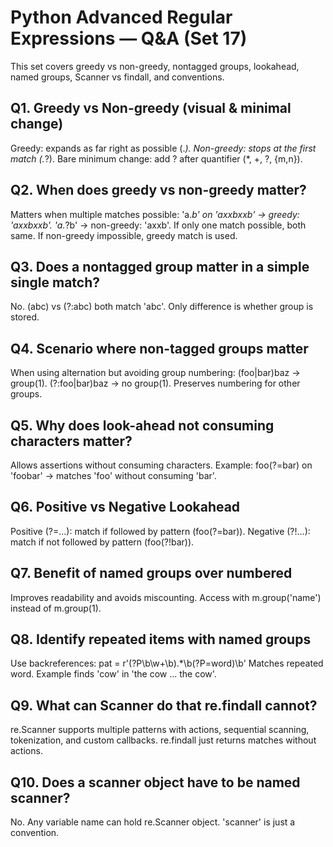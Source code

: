 # Python Advanced Regular Expressions — Q&A (Set 17)

This set covers greedy vs non-greedy, nontagged groups, lookahead, named groups, Scanner vs findall, and conventions.

## Q1. Greedy vs Non-greedy (visual & minimal change)
Greedy: expands as far right as possible (.*).
Non-greedy: stops at the first match (.*?).
Bare minimum change: add ? after quantifier (*, +, ?, {m,n}).

## Q2. When does greedy vs non-greedy matter?
Matters when multiple matches possible:
  'a.*b' on 'axxbxxb' → greedy: 'axxbxxb'.
  'a.*?b' → non-greedy: 'axxb'.
If only one match possible, both same. If non-greedy impossible, greedy match is used.

## Q3. Does a nontagged group matter in a simple single match?
No. (abc) vs (?:abc) both match 'abc'. Only difference is whether group is stored.

## Q4. Scenario where non-tagged groups matter
When using alternation but avoiding group numbering:
  (foo|bar)baz → group(1).
  (?:foo|bar)baz → no group(1). Preserves numbering for other groups.

## Q5. Why does look-ahead not consuming characters matter?
Allows assertions without consuming characters. Example:
  foo(?=bar) on 'foobar' → matches 'foo' without consuming 'bar'.

## Q6. Positive vs Negative Lookahead
Positive (?=...): match if followed by pattern (foo(?=bar)).
Negative (?!...): match if not followed by pattern (foo(?!bar)).

## Q7. Benefit of named groups over numbered
Improves readability and avoids miscounting. Access with m.group('name') instead of m.group(1).

## Q8. Identify repeated items with named groups
Use backreferences:
pat = r'(?P<word>\b\w+\b).*\b(?P=word)\b'
Matches repeated word. Example finds 'cow' in 'the cow ... the cow'. 

## Q9. What can Scanner do that re.findall cannot?
re.Scanner supports multiple patterns with actions, sequential scanning, tokenization, and custom callbacks. re.findall just returns matches without actions.

## Q10. Does a scanner object have to be named scanner?
No. Any variable name can hold re.Scanner object. 'scanner' is just a convention.

